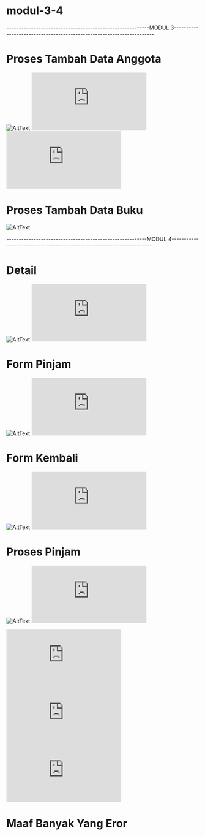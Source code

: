 # modul-3-4

----------------------------------------------------------MODUL 3----------------------------------------------------------------------

# Proses Tambah Data Anggota
![AltText](https://github.com/tembang38/modul-3-4/blob/master/modul%203%20proses%20tambah%20anggota.JPG)
![AltText](https://github.com/tembang38/modul-3-4/blob/master/proses-tambah.php)
![AltText](https://github.com/tembang38/modul-3-4/blob/master/tambah.php)

# Proses Tambah Data Buku
![AltText](https://github.com/tembang38/modul-3-4/blob/master/modul%203%20proses%20tambah%20buku.JPG)


---------------------------------------------------------MODUL 4----------------------------------------------------------------------

# Detail
![AltText](https://github.com/tembang38/modul-3-4/blob/master/modul%204%20detail.JPG)
![AltText](https://github.com/tembang38/modul-3-4/blob/master/detail.php)

# Form Pinjam
![AltText](https://github.com/tembang38/modul-3-4/blob/master/modul%204%20foem-pinjam.JPG)
![AltText](https://github.com/tembang38/modul-3-4/blob/master/form-pinjam.php)

# Form Kembali
![AltText](https://github.com/tembang38/modul-3-4/blob/master/modul%204%20form-kembali.JPG)
![AltText](https://github.com/tembang38/modul-3-4/blob/master/form-kembali.php)

# Proses Pinjam
![AltText](https://github.com/tembang38/modul-3-4/blob/master/modul%204%20proses-pinjam.JPG)
![AltText](https://github.com/tembang38/modul-3-4/blob/master/proses-pinjam.php)

![AltText](https://github.com/tembang38/modul-3-4/blob/master/fungsi-transaksi.php)
![AltText](https://github.com/tembang38/modul-3-4/blob/master/index.php)
![AltText](https://github.com/tembang38/modul-3-4/blob/master/proses-kembali.php)

# Maaf Banyak Yang Eror
